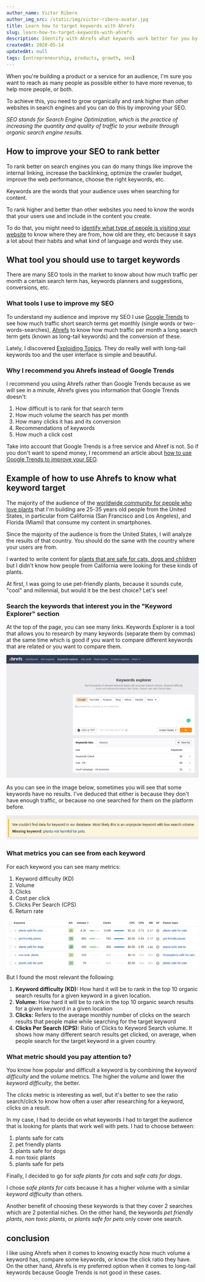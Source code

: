 ```yaml
---
author_name: Victor Ribero
author_img_src: /static/img/victor-ribero-avatar.jpg
title: Learn how to target keywords with Ahrefs
slug: learn-how-to-target-keywords-with-ahrefs
description: Identify with Ahrefs what keywords work better for you by real world examples
createdAt: 2020-05-14
updatedAt: null
tags: [entrepreneurship, products, growth, seo]
---
```


When you're building a product or a service for an audience, I'm sure you want to reach as many people as possible either to have more revenue, to help more people, or both.

To achieve this, you need to grow organically and rank higher than other websites in search engines and you can do this by improving your SEO.

*SEO stands for Search Engine Optimization, which is the practice of increasing the quantity and quality of traffic to your website through organic search engine results.*

## How to improve your SEO to rank better

To rank better on search engines you can do many things like improve the internal linking, increase the backlinking, optimize the crawler budget, improve the web performance, choose the right keywords, etc.

Keywords are the words that your audience uses when searching for content.

To rank higher and better than other websites you need to know the words that your users use and include in the content you create.

To do that, you might need to [identify what type of people is visiting your website](/blog/improve-your-community-or-blog-seo-and-ux-with-metrics) to know where they are from, how old are they, etc because it says a lot about their habits and what kind of language and words they use.

## What tool you should use to target keywords

There are many SEO tools in the market to know about how much traffic per month a certain search term has, keywords planners and suggestions, conversions, etc.

### What tools I use to improve my SEO 

To understand my audience and improve my SEO I use [Google Trends](https://trends.google.com/trends) to see how much traffic short search terms get monthly (single words or two-words-searches), [Ahrefs](https://ahrefs.com/) to know how much traffic per month a long search term gets (known as long-tail keywords) and the conversion of these.

Lately, I discovered [Exploiding Topics](https://explodingtopics.com/). They do really well with long-tail keywords too and the user interface is simple and beautiful.

### Why I recommend you Ahrefs instead of Google Trends

I recommend you using Ahrefs rather than Google Trends because as we will see in a minute, Ahrefs gives you information that Google Trends doesn't:

1. How difficult is to rank for that search term
2. How much volume the search has per month
3. How many clicks it has and its conversion
4. Recommendations of keywords
5. How much a click cost

Take into account that Google Trends is a free service and Ahref is not. So if you don't want to spend money, I recommend an article about [how to use Google Trends to improve your SEO](/blog/learn-how-to-target-keywords-with-google-trends).

## Example of how to use Ahrefs to know what keyword target

The majority of the audience of the [worldwide community for people who love plants](https://chooseyourplant.com) that I'm building are 25-35 years old people from the United States, in particular from California (San Francisco and Los Angeles), and Florida (Miami) that consume my content in smartphones.

Since the majority of the audience is from the United States, I will analyze the results of that country. You should do the same with the country where your users are from.

I wanted to write content for [plants that are safe for cats, dogs and children](https://chooseyourplant.com/plants/plants-safe-for-cats-and-for-dogs) but I didn't know how people from California were looking for these kinds of plants.

At first, I was going to use pet-friendly plants, because it sounds cute, "cool" and millennial, but would it be the best choice? Let's see!

### Search the keywords that interest you in the "Keyword Explorer" section

At the top of the page, you can see many links. Keywords Explorer is a tool that allows you to research by many keywords (separate them by commas) at the same time which is good if you want to compare different keywords that are related or you want to compare them.

 ![The home page of the Ahrefs' Keywords Searcher tool which allows you to choose what keywords you want to compare, in what countries and for what countries](/static/img/learn-how-to-target-keywords-with-ahrefs-1.png)

As you can see in the image below, sometimes you will see that some keywords have no results. I've deduced that either is because they don't have enough traffic, or because no one searched for them on the platform before.

![Message saying: "We couldn’t find data for keyword in our database. Most likely this is an unpopular keyword with low search volume." missing keyword: ](/static/img/learn-how-to-target-keywords-with-ahrefs-2.png)

### What metrics you can see from each keyword

For each keyword you can see many metrics:

1. Keyword difficulty (KD)
2. Volume
3. Clicks
4. Cost per click
5. Clicks Per Search (CPS)
6. Return rate


![A list of keywords with some metrics calculated for each one. Monthly volume, clicks, keyword difficulty, conversion, etc.](/static/img/learn-how-to-target-keywords-with-ahrefs-3.png)

But I found the most relevant the following:

1. <b>Keyword difficulty (KD):</b> How hard it will be to rank in the top 10 organic search results for a given keyword in a given location.
2. <b>Volume:</b> How hard it will be to rank in the top 10 organic search results for a given keyword in a given location
3. <b>Clicks:</b> Refers to the average monthly number of clicks on the search results that people make while searching for the target keyword
4. <b>Clicks Per Search (CPS):</b> Ratio of Clicks to Keyword Search volume. It shows how many different search results get clicked, on average, when people search for the target keyword in a given country.

### What metric should you pay attention to?

You know how popular and difficult a keyword is by combining the *keyword difficulty* and the *volume* metrics. The higher the *volume* and lower the *keyword difficulty*, the better.

The *clicks* metric is interesting as well, but it's better to see the ratio search/click to know how often a user after researching for a keyword, clicks on a result.

In my case, I had to decide on what keywords I had to target the audience that is looking for plants that work well with pets. I had to choose between:

1. plants safe for cats
2. pet friendly plants
3. plants safe for dogs
4. non toxic plants
5. plants safe for pets

Finally, I decided to go for *safe plants for cats* and *safe cats for dogs*.

I chose *safe plants for cats* because it has a higher volume with a similar *keyword difficulty* than others.

Another benefit of choosing these keywords is that they cover 2 searches which are 2 potential niches. On the other hand, the keywords *pet friendly plants*, *non toxic plants*, or *plants safe for pets* only cover one search.

## conclusion

I like using Ahrefs when it comes to knowing exactly how much volume a keyword has, compare some keywords, or know the click ratio they have. On the other hand, Ahrefs is my preferred option when it comes to long-tail keywords because Google Trends is not good in these cases.

